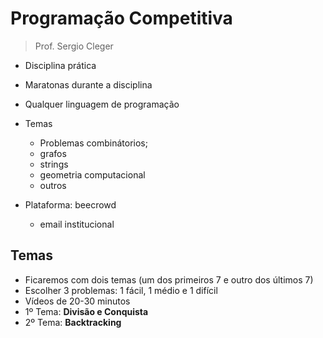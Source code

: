 # Programação Competitiva

> Prof. Sergio Cleger

- Disciplina prática
- Maratonas durante a disciplina
- Qualquer linguagem de programação

- Temas

  - Problemas combinátorios;
  - grafos
  - strings
  - geometria computacional
  - outros

- Plataforma: beecrowd
  - email institucional

## Temas

- Ficaremos com dois temas (um dos primeiros 7 e outro dos últimos 7)
- Escolher 3 problemas: 1 fácil, 1 médio e 1 difícil
- Vídeos de 20-30 minutos
- 1º Tema: **Divisão e Conquista**
- 2º Tema: **Backtracking**
